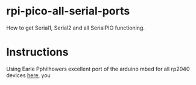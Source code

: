 # rpi-pico-all-serial-ports
How to get Serial1, Serial2 and all SerialPIO functioning.

# Instructions
Using Earle Pphilhowers excellent port of the arduino mbed for all rp2040 devices [here](https://learn.adafruit.com/rp2040-arduino-with-the-earlephilhower-core/installing-the-earlephilhower-core), you
